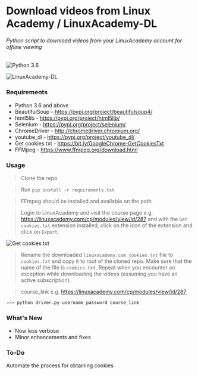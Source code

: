 # Download videos from Linux Academy / LinuxAcademy-DL

###### Python script to download videos from your LinuxAcademy account for offline viewing
![Python 3.6](https://img.shields.io/badge/python-3.6-blue.svg)

![LinuxAcademy-DL](https://i.imgur.com/RBPjtsv.png)

### Requirements
- Python 3.6 and above
- BeautifulSoup - https://pypi.org/project/beautifulsoup4/
- html5lib - https://pypi.org/project/html5lib/
- Selenium - https://pypi.org/project/selenium/
- ChromeDriver - http://chromedriver.chromium.org/
- youtube_dl - https://pypi.org/project/youtube_dl/
- Get cookies.txt - https://bit.ly/GoogleChrome-GetCookiesTxt
- FFMpeg - https://www.ffmpeg.org/download.html

### Usage

> Clone the repo

> Run `pip install -r requirements.txt`

> FFmpeg should be installed and available on the path

> Login to LinuxAcademy and visit the course page e.g. https://linuxacademy.com/cp/modules/view/id/287 and with the `Get cookies.txt` extension installed, click on the icon of the extension and click on `Export`. 

![Get cookies.txt](https://i.imgur.com/BND0mvs.png)

> Rename the downloaded `linuxacademy.com_cookies.txt` file to `cookies.txt` and copy it to root of the cloned repo. Make sure that the name of the file is ``cookies.txt``. Repeat when you encounter an exception while downloading the videos (assuming you have an active subscription).

> course_link e.g. https://linuxacademy.com/cp/modules/view/id/287

``` python
>>> python driver.py username password course_link
```
### What's New

 - Now less verbose
 - Minor enhancements and fixes

### To-Do
Automate the process for obtaining cookies
